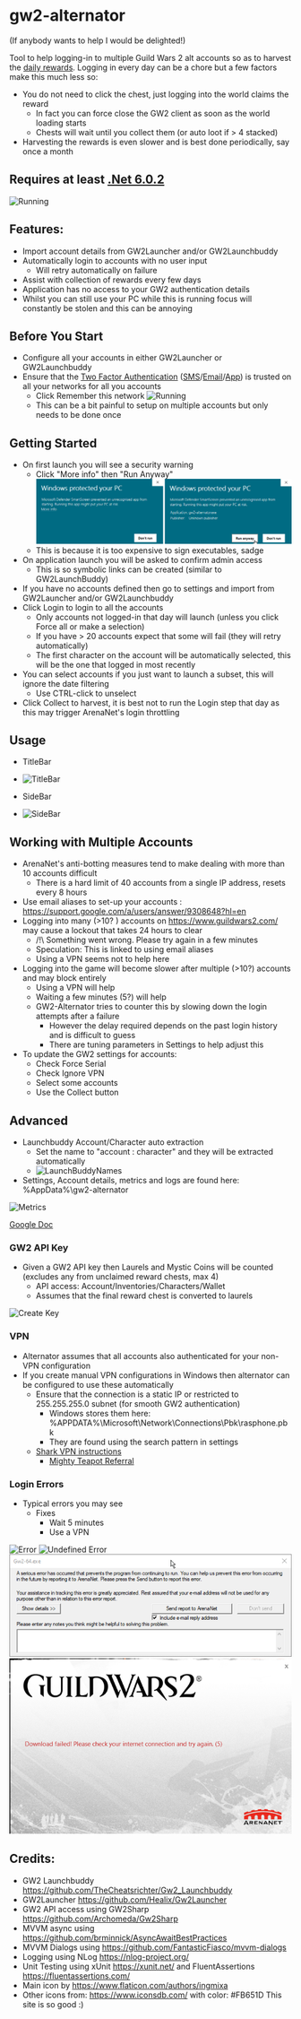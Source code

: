 # gw2-alternator
(If anybody wants to help I would be delighted!)

Tool to help logging-in to multiple Guild Wars 2 alt accounts so as to harvest the [daily rewards](https://wiki.guildwars2.com/wiki/Login_rewards).
Logging in every day can be a chore but a few factors make this much less so:
 * You do not need to click the chest, just logging into the world claims the reward
   * In fact you can force close the GW2 client as soon as the world loading starts
   * Chests will wait until you collect them (or auto loot if > 4 stacked)
 * Harvesting the rewards is even slower and is best done periodically, say once a month

## Requires at least [.Net 6.0.2](https://dotnet.microsoft.com/en-us/download/dotnet/6.0)


![Running](images/running.png)

## Features:
 * Import account details from GW2Launcher and/or GW2Launchbuddy
 * Automatically login to accounts with no user input
   * Will retry automatically on failure
 * Assist with collection of rewards every few days
 * Application has no access to your GW2 authentication details
 * Whilst you can still use your PC while this is running focus will constantly be stolen and this can be annoying

## Before You Start
 * Configure all your accounts in either GW2Launcher or GW2Launchbuddy
 * Ensure that the [Two Factor Authentication](https://help.guildwars2.com/hc/en-us/articles/230672927-Securing-Your-Account-With-Authentication) ([SMS](https://help.guildwars2.com/hc/en-us/articles/230429447-Help-with-SMS-Authentication)/[Email](https://help.guildwars2.com/hc/en-us/articles/201862858-Help-With-Email-Authentication)/[App](https://help.guildwars2.com/hc/en-us/articles/230673087-Help-with-the-Authenticator-App)) is trusted on all your networks for all you accounts
   * Click Remember this network
![Running](images/SMS.png)
   * This can be a bit painful to setup on multiple accounts but only needs to be done once

## Getting Started
 * On first launch you will see a security warning
   * Click "More info" then "Run Anyway"
![Running](images/warning1.png)
   * This is because it is too expensive to sign executables, sadge
 * On application launch you will be asked to confirm admin access
   * This is so symbolic links can be created (similar to GW2LaunchBuddy)
 * If you have no accounts defined then go to settings and import from GW2Launcher and/or GW2Launchbuddy
 * Click Login to login to all the accounts
   * Only accounts not logged-in that day will launch (unless you click Force all or make a selection)
   * If you have > 20 accounts expect that some will fail (they will retry automatically)
   * The first character on the account will be automatically selected, this will be the one that logged in most recently
 * You can select accounts if you just want to launch a subset, this will ignore the date filtering
   * Use CTRL-click to unselect
 * Click Collect to harvest, it is best not to run the Login step that day as this may trigger ArenaNet's login throttling

 ## Usage
  * TitleBar
  * ![TitleBar](images/TitleBar.png)

  * SideBar
  * ![SideBar](images/SideBar.png)

 ## Working with Multiple Accounts
 * ArenaNet's anti-botting measures tend to make dealing with more than 10 accounts difficult
   * There is a hard limit of 40 accounts from a single IP address, resets every 8 hours
 * Use email aliases to set-up your accounts : https://support.google.com/a/users/answer/9308648?hl=en
 * Logging into many (>10? ) accounts on https://www.guildwars2.com/ may cause a lockout that takes 24 hours to clear
   * /!\ Something went wrong. Please try again in a few minutes
   * Speculation: This is linked to using email aliases
   * Using a VPN seems not to help here
 * Logging into the game will become slower after multiple (>10?) accounts and may block entirely
   * Using a VPN will help
   * Waiting a few minutes (5?) will help
   * GW2-Alternator tries to counter this by slowing down the login attempts after a failure
     * However the delay required depends on the past login history and is difficult to guess
     * There are tuning parameters in Settings to help adjust this
 * To update the GW2 settings for accounts:
   * Check Force Serial
   * Check Ignore VPN
   * Select some accounts
   * Use the Collect button

## Advanced
 * Launchbuddy Account/Character auto extraction
   * Set the name to "account : character" and they will be extracted automatically
   * ![LaunchBuddyNames](images/LBNames.png)
 * Settings, Account details, metrics and logs are found here: %AppData%\gw2-alternator

![Metrics](images/AccountLoginMetrics.png)

[Google Doc](https://docs.google.com/spreadsheets/d/1wrKWp_2dLXHZrtC2WtUN2d-j0Z8Fl4EqnV_mO9Up72E/edit?usp=sharing)

### GW2 API Key
 * Given a GW2 API key then Laurels and Mystic Coins will be counted (excludes any from unclaimed reward chests, max 4)
   * API access: Account/Inventories/Characters/Wallet
   * Assumes that the final reward chest is converted to laurels

 ![Create Key](images/api_create.png)

### VPN
 * Alternator assumes that all accounts also authenticated for your non-VPN configuration
 * If you create manual VPN configurations in Windows then alternator can be configured to use these automatically
   * Ensure that the connection is a static IP or restricted to 255.255.255.0 subnet (for smooth GW2 authentication)
     * Windows stores them here: %APPDATA%\Microsoft\Network\Connections\Pbk\rasphone.pbk
     * They are found using the search pattern in settings
   * [Shark VPN instructions](https://support.surfshark.com/hc/en-us/articles/360003144894-How-to-set-up-an-IKEv2-connection-manually-on-Windows-)
     * [Mighty Teapot Referral](http://surfshark.deals/MightyTeapot)

### Login Errors
 * Typical errors you may see
   * Fixes
     * Wait 5 minutes
     * Use a VPN

![Error](images/Login_Error.png)
![Undefined Error](images/Login_Error_Undefined.png)
![Crash](images/GW2-crash.png)
![Download failed](images/GW2-download-failed.png)

## Credits:
* GW2 Launchbuddy https://github.com/TheCheatsrichter/Gw2_Launchbuddy
* GW2Launcher https://github.com/Healix/Gw2Launcher
* GW2 API access using GW2Sharp https://github.com/Archomeda/Gw2Sharp
* MVVM async using https://github.com/brminnick/AsyncAwaitBestPractices
* MVVM Dialogs using https://github.com/FantasticFiasco/mvvm-dialogs
* Logging using NLog https://nlog-project.org/
* Unit Testing using xUnit https://xunit.net/ and FluentAssertions https://fluentassertions.com/
* Main icon by https://www.flaticon.com/authors/ingmixa
* Other icons from: https://www.iconsdb.com/ with color: #FB651D This site is so good :)
